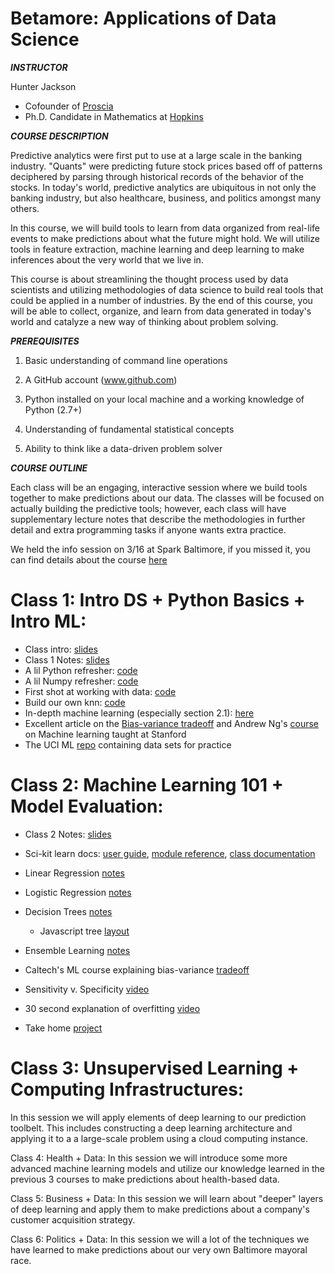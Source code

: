 # Betamore: Applications of Data Science

***INSTRUCTOR***

Hunter Jackson
*	Cofounder of [Proscia](www.proscia.com)
*	Ph.D. Candidate in Mathematics at [Hopkins](www.math.jhu.edu)

***COURSE DESCRIPTION***

Predictive analytics were first put to use at a large scale in the banking industry. "Quants" were predicting future stock prices based off of patterns deciphered by parsing through historical records of the behavior of the stocks. In today's world, predictive analytics are ubiquitous in not only the banking industry, but also healthcare, business, and politics amongst many others. 

In this course, we will build tools to learn from data organized from real-life events to make predictions about what the future might hold. We will utilize tools in feature extraction, machine learning and deep learning to make inferences about the very world that we live in. 

This course is about streamlining the thought process used by data scientists and utilizing methodologies of data science to build real tools that could be applied in a number of industries. By the end of this course, you will be able to collect, organize, and learn from data generated in today's world and catalyze a new way of thinking about problem solving.

***PREREQUISITES***

1) Basic understanding of command line operations

2) A GitHub account (www.github.com)

3) Python installed on your local machine and a working knowledge of Python (2.7+)

4) Understanding of fundamental statistical concepts

5) Ability to think like a data-driven problem solver

***COURSE OUTLINE***

Each class will be an engaging, interactive session where we build tools together to make predictions about our data. The classes will be focused on actually building the predictive tools; however, each class will have supplementary lecture notes that describe the methodologies in further detail and extra programming tasks if anyone wants extra practice.

We held the info session on 3/16 at Spark Baltimore, if you missed it, you can find details about the course [here](https://github.com/HunterUSF/BetamoreDS/blob/master/DS_infosesh.pdf)

Class 1: Intro DS + Python Basics + Intro ML:
======================================

*	Class intro: [slides](https://github.com/HunterUSF/BetamoreDS/blob/master/DS_courseintro.pdf)
*	Class 1 Notes: [slides](https://github.com/HunterUSF/BetamoreDS/blob/master/DS_lecture1.pdf)
*	A lil Python refresher: [code](https://github.com/HunterUSF/BetamoreDS/blob/master/pythonbasics.py)
*	A lil Numpy refresher: [code](https://github.com/HunterUSF/BetamoreDS/blob/master/numpybasics.py)
*	First shot at working with data: [code](https://github.com/HunterUSF/BetamoreDS/blob/master/iris_work.py)
*	Build our own knn: [code](https://github.com/HunterUSF/BetamoreDS/blob/master/knn.py)
*	In-depth machine learning (especially section 2.1): [here](http://www-bcf.usc.edu/~gareth/ISL/ISLR%20Sixth%20Printing.pdf)
*	Excellent article on the [Bias-variance tradeoff](http://scott.fortmann-roe.com/docs/BiasVariance.html) and Andrew Ng's [course](http://cs229.stanford.edu/materials.html) on Machine learning taught at Stanford
*	The UCI ML [repo](http://archive.ics.uci.edu/ml/) containing data sets for practice 


Class 2: Machine Learning 101 + Model Evaluation:
=================================================

*	Class 2 Notes: [slides](https://github.com/HunterUSF/BetamoreDS/blob/master/DS_Lecture2.pdf)
*	Sci-kit learn docs: [user guide](http://scikit-learn.org/stable/modules/neighbors.html), [module reference](http://scikit-learn.org/stable/modules/classes.html#module-sklearn.neighbors), [class documentation](http://scikit-learn.org/stable/modules/generated/sklearn.neighbors.KNeighborsClassifier.html)
*	Linear Regression [notes](https://github.com/HunterUSF/BetamoreDS/blob/master/linear_regression.ipynb)
*	Logistic Regression [notes](https://github.com/HunterUSF/BetamoreDS/blob/master/logistic_regression.ipynb)
*	Decision Trees [notes](https://github.com/HunterUSF/BetamoreDS/blob/master/decision_trees.ipynb)
	*	Javascript tree [layout](http://bl.ocks.org/mbostock/4339184)

*	Ensemble Learning [notes](https://github.com/HunterUSF/BetamoreDS/blob/master/ensembling.ipynb)
*	Caltech's ML course explaining bias-variance [tradeoff](http://work.caltech.edu/library/081.html)
*	Sensitivity v. Specificity [video](https://www.youtube.com/watch?v=vtYDyGGeQyo)
*	30 second explanation of overfitting [video](https://www.quora.com/What-is-an-intuitive-explanation-of-overfitting/answer/Jessica-Su)

*	Take home [project](https://github.com/HunterUSF/BetamoreDS/blob/master/titanic.md)













Class 3: Unsupervised Learning + Computing Infrastructures:
==========================================================

In this session we will apply elements of deep learning to our prediction toolbelt. This includes constructing a deep learning architecture and applying it to a a large-scale problem using a cloud computing instance.

Class 4: Health + Data:
In this session we will introduce some more advanced machine learning models and utilize our knowledge learned in the previous 3 courses to make predictions about health-based data.

Class 5: Business + Data:
In this session we will learn about "deeper" layers of deep learning and apply them to make predictions about a company's customer acquisition strategy. 

Class 6: Politics + Data:
In this session we will a lot of the techniques we have learned to make predictions about our very own Baltimore mayoral race.




